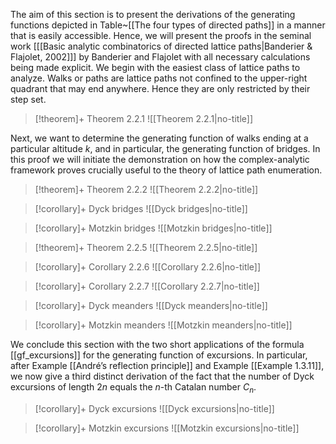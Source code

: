 The aim of this section is to present the derivations of the generating functions depicted in Table~[[The four types of directed paths]] in a manner that is easily accessible. Hence, we will present the proofs in the seminal work \[[[Basic analytic combinatorics of directed lattice paths|Banderier & Flajolet, 2002]]\] by Banderier and Flajolet with all necessary calculations being made explicit. 
We begin with the easiest class of lattice paths to analyze. Walks or paths are lattice paths not confined to the upper-right quadrant that may end anywhere. Hence they are only restricted by their step set.

> [!theorem]+ Theorem 2.2.1
> ![[Theorem 2.2.1|no-title]]



Next, we want to determine the generating function of walks ending at a particular altitude $k$, and in particular, the generating function of bridges. In this proof we will initiate the demonstration on how the complex-analytic framework proves crucially useful to the theory of lattice path enumeration.

> [!theorem]+ Theorem 2.2.2
> ![[Theorem 2.2.2|no-title]]



> [!corollary]+ Dyck bridges
> ![[Dyck bridges|no-title]]



> [!corollary]+ Motzkin bridges
> ![[Motzkin bridges|no-title]]



> [!theorem]+ Theorem 2.2.5
> ![[Theorem 2.2.5|no-title]]




> [!corollary]+ Corollary 2.2.6
> ![[Corollary 2.2.6|no-title]]



> [!corollary]+ Corollary 2.2.7
> ![[Corollary 2.2.7|no-title]]



> [!corollary]+ Dyck meanders
> ![[Dyck meanders|no-title]]



> [!corollary]+ Motzkin meanders
> ![[Motzkin meanders|no-title]]



We conclude this section with the two short applications of the formula [[gf_excursions]] for the generating function of excursions. In particular, after Example [[André’s reflection principle]] and Example [[Example 1.3.11]], we now give a third distinct derivation of the fact that the number of Dyck excursions of length $2n$ equals the $n$-th Catalan number $C_n$.

> [!corollary]+ Dyck excursions
> ![[Dyck excursions|no-title]]


> [!corollary]+ Motzkin excursions
> ![[Motzkin excursions|no-title]]


